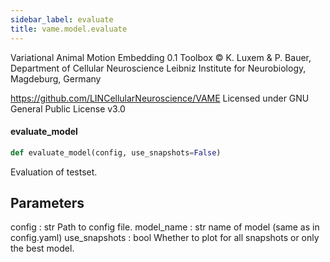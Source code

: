 ```yaml
---
sidebar_label: evaluate
title: vame.model.evaluate
---
```


Variational Animal Motion Embedding 0.1 Toolbox
© K. Luxem &amp; P. Bauer, Department of Cellular Neuroscience
Leibniz Institute for Neurobiology, Magdeburg, Germany

https://github.com/LINCellularNeuroscience/VAME
Licensed under GNU General Public License v3.0

#### evaluate\_model

```python
def evaluate_model(config, use_snapshots=False)
```

Evaluation of testset.

Parameters
----------
config : str
    Path to config file.
model_name : str
    name of model (same as in config.yaml)
use_snapshots : bool
    Whether to plot for all snapshots or only the best model.

